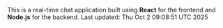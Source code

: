 This is a real-time chat application built using **React** for the frontend and **Node.js** for the backend.
Last updated: Thu Oct  2 09:08:51 UTC 2025

